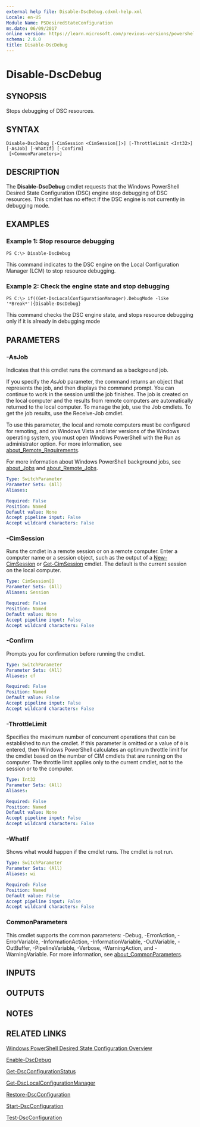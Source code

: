 ```yaml
---
external help file: Disable-DscDebug.cdxml-help.xml
Locale: en-US
Module Name: PSDesiredStateConfiguration
ms.date: 06/09/2017
online version: https://learn.microsoft.com/previous-versions/powershell/module/psdesiredstateconfiguration/disable-dscdebug?view=powershell-5.0&WT.mc_id=ps-gethelp
schema: 2.0.0
title: Disable-DscDebug
---
```


# Disable-DscDebug

## SYNOPSIS
Stops debugging of DSC resources.

## SYNTAX

```
Disable-DscDebug [-CimSession <CimSession[]>] [-ThrottleLimit <Int32>] [-AsJob] [-WhatIf] [-Confirm]
 [<CommonParameters>]
```

## DESCRIPTION
The **Disable-DscDebug** cmdlet requests that the Windows PowerShell Desired State Configuration (DSC) engine stop debugging of DSC resources.
This cmdlet has no effect if the DSC engine is not currently in debugging mode.

## EXAMPLES

### Example 1: Stop resource debugging
```
PS C:\> Disable-DscDebug
```

This command indicates to the DSC engine on the Local Configuration Manager (LCM) to stop resource debugging.

### Example 2: Check the engine state and stop debugging
```
PS C:\> if((Get-DscLocalConfigurationManager).DebugMode -like '*Break*'){Disable-DscDebug}
```

This command checks the DSC engine state, and stops resource debugging only if it is already in debugging mode

## PARAMETERS

### -AsJob
Indicates that this cmdlet runs the command as a background job.

If you specify the *AsJob* parameter, the command returns an object that represents the job, and then displays the command prompt.
You can continue to work in the session until the job finishes.
The job is created on the local computer and the results from remote computers are automatically returned to the local computer.
To manage the job, use the Job cmdlets.
To get the job results, use the Receive-Job cmdlet.

To use this parameter, the local and remote computers must be configured for remoting, and on Windows Vista and later versions of the Windows operating system, you must open Windows PowerShell with the Run as administrator option.
For more information, see [about_Remote_Requirements](../Microsoft.PowerShell.Core/About/about_Remote_Requirements.md).

For more information about Windows PowerShell background jobs, see [about_Jobs](../Microsoft.PowerShell.Core/About/about_Jobs.md) and [about_Remote_Jobs](../Microsoft.PowerShell.Core/About/about_Remote_Jobs.md).

```yaml
Type: SwitchParameter
Parameter Sets: (All)
Aliases:

Required: False
Position: Named
Default value: None
Accept pipeline input: False
Accept wildcard characters: False
```

### -CimSession
Runs the cmdlet in a remote session or on a remote computer.
Enter a computer name or a session object, such as the output of a [New-CimSession](https://learn.microsoft.com/powershell/module/cimcmdlets/new-cimsession) or [Get-CimSession](https://learn.microsoft.com/powershell/module/cimcmdlets/get-cimsession) cmdlet.
The default is the current session on the local computer.

```yaml
Type: CimSession[]
Parameter Sets: (All)
Aliases: Session

Required: False
Position: Named
Default value: None
Accept pipeline input: False
Accept wildcard characters: False
```

### -Confirm
Prompts you for confirmation before running the cmdlet.

```yaml
Type: SwitchParameter
Parameter Sets: (All)
Aliases: cf

Required: False
Position: Named
Default value: False
Accept pipeline input: False
Accept wildcard characters: False
```

### -ThrottleLimit
Specifies the maximum number of concurrent operations that can be established to run the cmdlet.
If this parameter is omitted or a value of `0` is entered, then Windows PowerShell calculates an optimum throttle limit for the cmdlet based on the number of CIM cmdlets that are running on the computer.
The throttle limit applies only to the current cmdlet, not to the session or to the computer.

```yaml
Type: Int32
Parameter Sets: (All)
Aliases:

Required: False
Position: Named
Default value: None
Accept pipeline input: False
Accept wildcard characters: False
```

### -WhatIf
Shows what would happen if the cmdlet runs.
The cmdlet is not run.

```yaml
Type: SwitchParameter
Parameter Sets: (All)
Aliases: wi

Required: False
Position: Named
Default value: False
Accept pipeline input: False
Accept wildcard characters: False
```

### CommonParameters
This cmdlet supports the common parameters: -Debug, -ErrorAction, -ErrorVariable, -InformationAction, -InformationVariable, -OutVariable, -OutBuffer, -PipelineVariable, -Verbose, -WarningAction, and -WarningVariable. For more information, see [about_CommonParameters](https://go.microsoft.com/fwlink/?LinkID=113216).

## INPUTS

## OUTPUTS

## NOTES

## RELATED LINKS

[Windows PowerShell Desired State Configuration Overview](https://go.microsoft.com/fwlink/?LinkID=311940)

[Enable-DscDebug](Enable-DscDebug.md)

[Get-DscConfigurationStatus](Get-DscConfigurationStatus.md)

[Get-DscLocalConfigurationManager](Get-DscLocalConfigurationManager.md)

[Restore-DscConfiguration](Restore-DscConfiguration.md)

[Start-DscConfiguration](Start-DscConfiguration.md)

[Test-DscConfiguration](Test-DscConfiguration.md)



